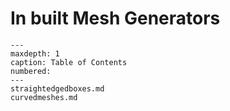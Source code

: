 # In built Mesh Generators

```{toctree}
---
maxdepth: 1
caption: Table of Contents
numbered:
---
straightedgedboxes.md
curvedmeshes.md
```

